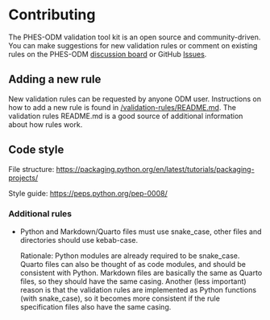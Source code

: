 # Contributing

The PHES-ODM validation tool kit is an open source and community-driven. You can make suggestions for new validation rules or comment on existing rules on the PHES-ODM [discussion board](https://odm.discourse.group) or GitHub [Issues](https://github.com/Big-Life-Lab/PHES-ODM-Validation/issues).

## Adding a new rule

New validation rules can be requested by anyone ODM user. Instructions on how to add a new rule is found in [/validation-rules/README.md](validation-rules/validation-rules/README.md). The validation rules README.md is a good source of additional information about how rules work.

## Code style

File structure: https://packaging.python.org/en/latest/tutorials/packaging-projects/

Style guide: https://peps.python.org/pep-0008/

### Additional rules

- Python and Markdown/Quarto files must use snake_case,
  other files and directories should use kebab-case.

  Rationale: Python modules are already required to be snake_case. Quarto files can also be thought of as code modules, and should be consistent with Python. Markdown files are basically the same as Quarto files, so they should have the same casing. Another (less important) reason is that the validation rules are implemented as Python functions (with snake_case), so it becomes more consistent if the rule specification files also have the same casing.
